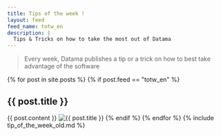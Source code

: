 ```yaml
---
title: Tips of the week !
layout: feed
feed_name: totw_en
description: |
  Tips & Tricks on how to take the most out of Datama
---
```

> Every week, Datama publishes a tip or a trick on how to best take advantage of the software

{% for post in site.posts %}
{% if post.feed == "totw_en" %} 
<h2>{{ post.title }}</h2>
{{ post.content }}
<img src="{{site.url}}/{{site.baseurl}}{{post.img_url}}" title="{{ post.title }}"/>
{% endif %}
{% endfor %}
{% include tip_of_the_week_old.md %}

